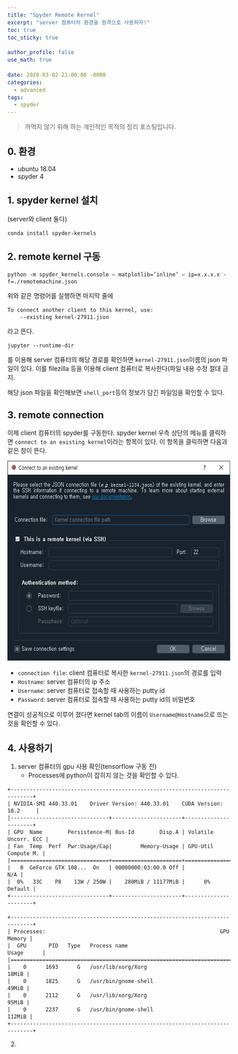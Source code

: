 ```yaml
---
title: "Spyder Remote Kernel"
excerpt: "server 컴퓨터의 환경을 원격으로 사용하자!"
toc: true
toc_sticky: true

author_profile: false
use_math: true

date: 2020-03-02 21:00:00 -0000
categories: 
  - advanced
tags:
  - spyder
---
```

> 까먹지 않기 위해 하는 개인적인 목적의 정리 포스팅입니다.

## 0. 환경
- ubuntu 18.04
- spyder 4

## 1. spyder kernel 설치
(server와 client 둘다)
```
conda install spyder-kernels
```

## 2. remote kernel 구동
```
python -m spyder_kernels.console — matplotlib=’inline’ — ip=x.x.x.x -f=./remotemachine.json
```
위와 같은 명령어를 실행하면 마지막 줄에
```
To connect another client to this kernel, use:
    --existing kernel-27911.json
```
라고 뜬다.
```
jupyter --runtime-dir
```
를 이용해 server 컴퓨터의 해당 경로를 확인하면 `kernel-27911.json`이름의 json 파일이 있다. 이를 filezilla 등을 이용해 client 컴퓨터로 복사한다(파일 내용 수정 절대 금지.

해당 json 파일을 확인해보면 `shell_port`등의 정보가 담긴 파일임을 확인할 수 있다.

## 3. remote connection
이제 client 컴퓨터의 spyder를 구동한다.
spyder kernel 우측 상단의 메뉴를 클릭하면 `connect to an existing kernel`이라는 항목이 있다. 이 항목을 클릭하면 다음과 같은 창이 뜬다.

<center><img  src="https://github.com/an-seunghwan/an-seunghwan.github.io/blob/master/assets/img/existing_kernel_setting.png?raw=true
" width="600"  height="450"></center>

- `connection file`: client 컴퓨터로 복사한 `kernel-27911.json`의 경로를 입력
- `Hostname`: server 컴퓨터의 ip 주소
- `Username`: server 컴퓨터로 접속할 때 사용하는 putty id
- `Password`: server 컴퓨터로 접속할 때 사용하는 putty id의 비밀번호

연결이 성공적으로 이루어 졌다면 kernel tab의 이름이 `Username@Hostname`으로 뜨는 것을 확인할 수 있다.

## 4. 사용하기
1. server 컴퓨터의 gpu 사용 확인(tensorflow 구동 전)
	- Processes에 python이 잡히지 않는 것을 확인할 수 있다.
```
+-----------------------------------------------------------------------------+
| NVIDIA-SMI 440.33.01    Driver Version: 440.33.01    CUDA Version: 10.2     |
|-------------------------------+----------------------+----------------------+
| GPU  Name        Persistence-M| Bus-Id        Disp.A | Volatile Uncorr. ECC |
| Fan  Temp  Perf  Pwr:Usage/Cap|         Memory-Usage | GPU-Util  Compute M. |
|===============================+======================+======================|
|   0  GeForce GTX 108...  On   | 00000000:03:00.0 Off |                  N/A |
|  0%   33C    P8    13W / 250W |    280MiB / 11177MiB |      0%      Default |
+-------------------------------+----------------------+----------------------+

+-----------------------------------------------------------------------------+
| Processes:                                                       GPU Memory |
|  GPU       PID   Type   Process name                             Usage      |
|=============================================================================|
|    0      1693      G   /usr/lib/xorg/Xorg                            18MiB |
|    0      1825      G   /usr/bin/gnome-shell                          49MiB |
|    0      2112      G   /usr/lib/xorg/Xorg                            95MiB |
|    0      2237      G   /usr/bin/gnome-shell                         112MiB |
+-----------------------------------------------------------------------------+
```

2. 
<!--stackedit_data:
eyJoaXN0b3J5IjpbLTkxNDYzMDcyOCwxMzM3MzA1ODc2LC0yNT
Q3Nzg3NzJdfQ==
-->